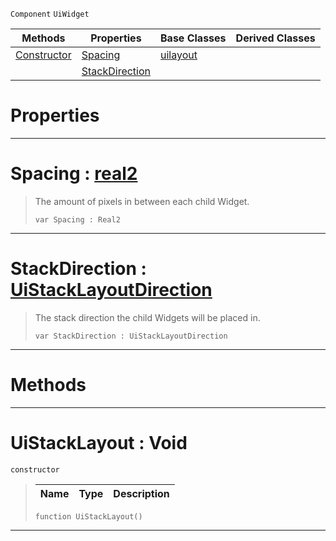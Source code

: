  `Component` `UiWidget`



|Methods|Properties|Base Classes|Derived Classes|
|---|---|---|---|
|[ Constructor](https://github.com/ArendDanielek/ZeroDocsTest/blob/master/code_reference/class_reference/uistacklayout.markdown#uistacklayout-void)|[ Spacing](https://github.com/ArendDanielek/ZeroDocsTest/blob/master/code_reference/class_reference/uistacklayout.markdown#spacing-zero-engine-docu)|[uilayout](https://github.com/ArendDanielek/ZeroDocsTest/blob/master/code_reference/class_reference/uilayout.markdown)| |
| |[ StackDirection](https://github.com/ArendDanielek/ZeroDocsTest/blob/master/code_reference/class_reference/uistacklayout.markdown#stackdirection-zero-engi)| | |


 #  Properties


---  
 #  Spacing : [real2](https://github.com/ArendDanielek/ZeroDocsTest/blob/master/code_reference/zilch_base_types/real2.markdown)

> The amount of pixels in between each child Widget.
> ``` lang=cpp, name=Zilch
> var Spacing : Real2


---  
 #  StackDirection : [UiStackLayoutDirection](https://github.com/ArendDanielek/ZeroDocsTest/blob/master/code_reference/enum_reference.markdown#uistacklayoutdirection)

> The stack direction the child Widgets will be placed in.
> ``` lang=cpp, name=Zilch
> var StackDirection : UiStackLayoutDirection


---  
 #  Methods


---  
 #  UiStackLayout : Void

 `constructor`

> 
> |Name|Type|Description|
> |---|---|---|
> ``` lang=cpp, name=Zilch
> function UiStackLayout()
> ``` 


---  
 
  
  
  
  
  
  
  

 